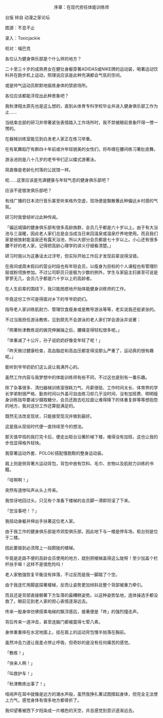 <p align="center">序章：在现代担任体能训练师</p>

台版 转自 动漫之家论坛

图源：不息不止

录入：Toxicjackie

校对：喵巴克

各位认为健身俱乐部是个什么样的地方？

二十至三十岁的成熟男女在健壮身躯穿著ADIDAS或NIKE牌的运动装，喝著运动饮料并在跑步机上运动，照理说应该是此种充满都会气氛的空间。

或是帅气运动员默默地锻炼身体的禁欲场所。

各位应该都能浮现出此种景象吧？

我秋津翔太原先也是这么想的，直到从体育专科学校毕业并进入健身俱乐部工作为止……

当结束总部的研习并带著紧张表情踏入工作场所时，我不禁被眼前景象吓得一愣一愣的。

在器械训练室能见到白发老人家正在练习举重。

在有氧舞蹈厅有群四十年前或许年轻貌美的女性们，将布缠在腰间练习著肚皮舞。

游泳池则是八十几岁的老爷爷们正以蝶式游著泳。

简直像是老龄化村落的公民馆一样。

呃……这里应该是充满健康与年轻气息的健身俱乐部吧？

应该不是银发俱乐部吧？

有线广播的日本流行音乐甚至听来格外空虚，现场便是飘散著此种偏远乡村感的气氛。

研习时我曾经听过此种传闻。

「偏远城镇的健身俱乐部有很多高龄族群，会员几乎都是六十岁以上。由于有大浴池与三温暖，因此老人家们总是会当成当日来回温泉或温泉疗养地使用。而且我们家是弱放射能温泉还有露天浴池，所以大部分会员都是七十岁以上。小心还有很多腰不好的老人家，记得把高龄心理学的讲义仔细看清楚。」

研习时我以为这番话太过浮夸，但实际开始工作后才发现前辈说得没错。

在夜间或周末假曰的营业时段也有年轻会员，以瘦身为目标的个人课程也有管理阶层或粉领族参加。不过公司职员只是极为少数的例外，学生与家庭主妇甚至可说是寥寥无几，会员几乎都是六十岁以上的高龄者。

在人生前辈的围绕下，我只能困惑地开始体能健身训练师的工作。

毕竟这份工作可是得面对乡下的爷爷奶奶们。

指导老人家训练肌耐力、管理饮食瘦身或是教导游泳等等，老实说我还挺紧张的。

不过当我担任游泳教练，见到原先不会游泳的老人家们学会游泳并说著：

「照著秋津教练说的做完伸展操之后，腰痛变得轻松很多呢。」

「体重减了十公斤，孙子说奶奶好像变年轻了呢！」

「昨天做过健康检查，高血脂症和高血压都变得没那么严重了，运动真的很有趣呢。」

能听到爷爷奶奶们这么说让我满开心的。

虽然工作内容与我梦想中的体能训练师有些不同，不过这也是别有一番乐趣。

除了杂事很多、清扫器械训练室很耗力气、月薪很低、工作时间太长、体育界的学长学弟制很严格、勤务时间以外虽可自由练习却几乎没时间、没有加班费、明明瘦身训练指导要减少摄取糖分，会员还跑去吃拉面让难得降下的体重复胖等等想抱怨的地方，我对这份工作还算挺满足的。

既然无法改变现状，只能接受现况并做到最好。

这是我从现役时代便一直持续至今的想法。

那天值早班的我打完卡后，便走出柜台沿著阶梯下楼，难得没有加班，这也让我的步伐显得格外轻快。

我穿著运动外套、POLO衫搭配慢跑鞋的整身运动装。

肩上则是侧背著大运动背包，背包中放有饮料、毛巾、衣物以及肌耐力训练的书籍。

「哇啊啊！」

突然有道惨叫声从头上传来。

我惊讶地回过头，只见有个准备下楼梯的会员脚一滑即将滚了下来。

「您没事吧！？」

我扭动身躯并伸出手扶著这位老人家。

由于我工作的健身俱乐部是市郊型俱乐部，因此地下与一楼是停车场，柜台则是位于二楼。

因此要报到必须爬上一段颇陡的楼梯。

毕竟是走路不便的高龄会员使用的地方，就别把楼梯盖得这么陡呀！至少加盖个栏杆扶手嘛！这样不是很危险吗！

老人家勉强恢复平衡没有摔落，不过反而是我一脚踏了个空。

由于我连忙用脚底探著楼梯，反而让姿势更加倾斜且整个背部被重力牵引。

而且还是背部直接朝著下方坠落的最糟糕姿势。以这种姿势坠地，连体操选手都没救了。眼前见到老人家的担心表情逐渐远去。

传来一股身体彷佛搭乘电梯的飘浮感后，接著便是「咚」的强烈撞击声。

背后传来一道冲击，甚至连脑门都被震得七荤八素。

身体重重摔在水泥地面上，挂在肩上的运动背包慢半拍落在胸前。

虽然冲击力道让我差点停止呼吸，但奇妙的是没有任何痛苦的感觉。

「教练！」

「快来人啊！」

「叫救护车！」

「秋津教练出事了！」

喧闹声在耳中就像是远方的潮水声般，虽然我挣扎著试图撑起身体，但完全无法使上力气，感觉身体有很多地方都骨折了。

我仰望著被西下夕阳染成一片橘色的天空，并且感觉到意识逐渐远去。

